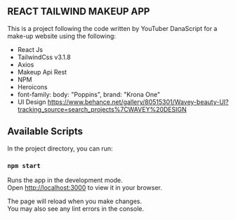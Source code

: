 ## REACT TAILWIND MAKEUP APP

This is a project following the code written by YouTuber DanaScript for a make-up website using the following:

- React Js
- TailwindCss v3.1.8
- Axios
- Makeup Api Rest
- NPM
- Heroicons
- font-family: body: "Poppins", brand: "Krona One"
- UI Design
  https://www.behance.net/gallery/80515301/Wavey-beauty-UI?tracking_source=search_projects%7CWAVEY%20DESIGN

## Available Scripts

In the project directory, you can run:

### `npm start`

Runs the app in the development mode.\
Open [http://localhost:3000](http://localhost:3000) to view it in your browser.

The page will reload when you make changes.\
You may also see any lint errors in the console.
